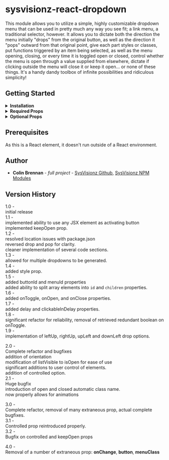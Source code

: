 # sysvisionz-react-dropdown

This module allows you to utilize a simple, highly customizable dropdown menu that can be used in pretty much any way you see fit; a link menu, a traditional selector, however. It allows you to dictate both the direction the menu initially "drops" from the original button, as well as the direction it "pops" outward from that original point, give each part styles or classes, put functions triggered by an item being selected, as well as the menu opening, closing, or every time it is toggled open or closed, control whether the menu is open through a value supplied from elsewhere, dictate if clicking outside the menu will close it or keep it open... or none of these things. It's a handy dandy toolbox of infinite possibilities and ridiculous simplicity!

## Getting Started

<details><summary><strong>Installation</strong></summary>
To install, in terminal type

```
	npm i --save sysvisionz-react-dropdown
```

then, in your react project,

```
import Dropdown from 'sysvisionz-react-dropdown';
```  

and finally, implement it by including that component within your code:

```
<Dropdown {options}>
    {children}
</Dropdown>
```

___
</details>

<details><summary><strong>Required Props</strong></summary>

___
<details><summary><strong>children</strong></summary>

**behavior:** Content of the activating button.</details>

<details><summary><strong>content</strong></summary>

**accepted types:** array of strings or JSX elements  
**behavior:** dictates the children of the entries in the dropdown menu.
</details>

___
</details>

<details><summary><strong>Optional Props</strong></summary>

___
<details><summary><strong>drop</strong></summary>

**accepted types:** 'up', 'down', 'left', 'right'  
**default:** 'down'  
**behavior:** This dictates the direction that your dropdown menu drops out of the activating button. downLeft and upLeft are special variants; they render a normal drop, but orient the menu's edge to the opposite of the basic version (to the right edge for downLeft and upLeft, and to the bottom edge for rightUp and leftUp) to the activating button instead of the left edge. Note that, due to their nature, they make the pop prop unnecessary by definition.</details>

<details><summary><strong>pop</strong></summary>
**accepted types:** 'up', 'down', 'left', 'right'  
**default:** **drop**  
**note:** *cannot be opposite of drop.*  
**behavior:** This dictates the direction that your dropdown menu pops outwards from the inital dropped out element.</details>

<details><summary><strong>orientation</strong></summary>
**accepted types:** 'top', 'bottom', 'left', 'right', 'center'  
**behavior:** controls the dropdown menu relative to the activating button. 'center' will make a menu dropping downwards appear centered beneath the activating button, 'left' will make the right edge of the menu align with the right edge of the activating button, 'top' aligns the bottom edge with the bottom edge of the activating button, and so on.</details>

<details><summary><strong>open</strong></summary>
**type:** Boolean  
**default:** **false**  
**note:** *need not be set unless **controlled** is **true**.*
**behavior:** Whether the dropdown is open or not.</details>

<details><summary><strong>controlled</strong></summary>
**type:** Boolean  
**behavior:** dictates whether the menu is opened and closed by an outside variable (which is supplied through the **open** prop).</details>

<details><summary><strong>keepOpen</strong></summary>
**type:** boolean  
**default:** **controlled**  
**behavior:** Dictates if dropdown menu will stay open when clicking outside it or on the entries in the menu. Menu can still be closed by clicking on the activating button
**note:** if you do set this to false while controlled is true, it is highly recommended that you use the onToggle function to reset **open**!</details>

<details><summary><strong>onToggle</strong></summary>
**type:** function  
**supplies:** Boolean of current open state of menu.  
**behavior:** function performed when menu is opened or closed.</details>

<details><summary><strong>onOpen</strong></summary>
**type:** function  
**behavior:** function performed when menu is opened.</details>

<details><summary><strong>onClose</strong></summary>
**accepted types:** function  
**behavior:** function performed when menu is closed.</details>

<details><summary><strong>slideIn</strong></summary>
**accepted types:** Boolean  
**behavior:** The menu does a smooth slide in animation.</details>

<details><summary><strong>fadeIn</strong></summary>
**accepted types:** Boolean  
**behavior:** The menu does a smooth fade in animation.</details>

<details><summary><strong>transition</strong></summary>
**accepted types:** Number  
**behavior:** Delays menu close for this many milliseconds, for the purposes of manually applied css transitions.</details>

<details><summary><strong>className</strong></summary>
**type:** String  
**behavior:** dictates the className for the overall element. Adds to prefix of **svz-dropdown-container** and is followed by **active** when the menu element is open.</details>

<details><summary><strong>id</strong></summary>
**type:** String  
**behavior:** dictates the id for the dropdown containing div</details>
</details>

## Prerequisites

As this is a React element, it doesn't run outside of a React environment.

## Author

* **Colin Brennan** - *full project* - [SysVisionz Github](https://github.com/SysVisionz), [SysVisionz NPM Modules](https://www.npmjs.com/~sysvisionz)

## Version History
1.0 -   
initial release  
1.1 -  
implemented ability to use any JSX element as activating button  
implemented keepOpen prop.  
1.2 -  
resolved location issues with package.json  
reversed drop and pop for clarity.  
cleaner implementation of several code sections.  
1.3 -  
allowed for multiple dropdowns to be generated.  
1.4 -  
added style prop.  
1.5 -  
added buttonId and menuId properties  
added ability to split array elements into ```id``` and ```children``` properties.  
1.6 -  
added onToggle, onOpen, and onClose properties.  
1.7 -  
added delay and clickableInDelay properties.  
1.8 -  
significant refactor for reliability, removal of retrieved redundant boolean on onToggle.  
1.9 -  
implementation of leftUp, rightUp, upLeft and downLeft drop options.

2.0 -  
Complete refactor and bugfixes  
addition of orientation  
modification of listVisible to isOpen for ease of use  
significant additions to user control of elements.  
addition of controlled option.  
2.1 -  
Huge bugfix  
introduction of open and closed automatic class name.  
now properly allows for animations  

3.0 -  
Complete refactor, removal of many extraneous prop, actual complete bugfixes.  
3.1 -  
Controlled prop reintroduced properly.  
3.2 -  
Bugfix on controlled and keepOpen props  

4.0 -  
Removal of a number of extraneous prop: **onChange**, **button**, **menuClass**